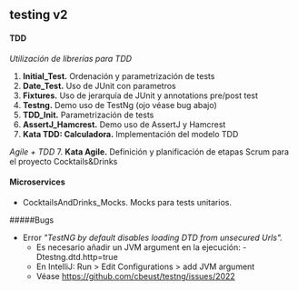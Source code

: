 

## testing v2

#### TDD

<i>Utilización de librerías para TDD</i>
1. <b>Initial_Test.</b> Ordenación y parametrización de tests
2. <b>Date_Test.</b> Uso de JUnit con parametros
3. <b>Fixtures.</b> Uso de jerarquía de JUnit y annotations pre/post test
4. <b>Testng.</b> Demo uso de TestNg (ojo véase bug abajo)
5. <b>TDD_Init.</b> Parametrización de tests
6. <b>AssertJ_Hamcrest.</b> Demo uso de AssertJ y Hamcrest
7. <b>Kata TDD: Calculadora.</b> Implementación del modelo TDD

<i>Agile + TDD</i>
7. <b>Kata Agile.</b> Definición y planificación de etapas Scrum para el proyecto Cocktails&Drinks

#### Microservices

- CocktailsAndDrinks_Mocks. Mocks para tests unitarios. 


#####Bugs

- Error <i>"TestNG by default disables loading DTD from unsecured Urls".</i>
    - Es necesario añadir un JVM argument en la ejecución: -Dtestng.dtd.http=true
    - En IntelliJ: Run > Edit Configurations > add JVM argument
    - Véase https://github.com/cbeust/testng/issues/2022

